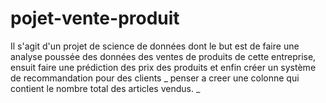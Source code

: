 # pojet-vente-produit
Il s'agit d'un projet de science de données dont le but est de faire une analyse poussée des données des ventes de produits de cette entreprise, ensuit faire une prédiction des prix des produits et enfin créer un système de recommandation pour des clients
_ penser a creer une colonne qui contient le nombre total des articles vendus.
_ 